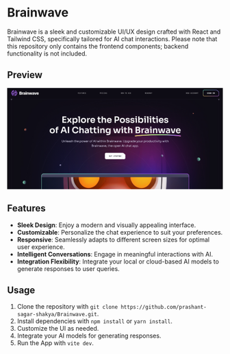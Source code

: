# Brainwave

Brainwave is a sleek and customizable UI/UX design crafted with React and Tailwind CSS, specifically tailored for AI chat interactions. Please note that this repository only contains the frontend components; backend functionality is not included.

## Preview
![Thumbnail](/brainwave.png)

## Features

- **Sleek Design**: Enjoy a modern and visually appealing interface.
- **Customizable**: Personalize the chat experience to suit your preferences.
- **Responsive**: Seamlessly adapts to different screen sizes for optimal user experience.
- **Intelligent Conversations**: Engage in meaningful interactions with AI.
- **Integration Flexibility**: Integrate your local or cloud-based AI models to generate responses to user queries.

## Usage

1. Clone the repository with `git clone https://github.com/prashant-sagar-shakya/Brainwave.git`.
2. Install dependencies with `npm install` or `yarn install`.
3. Customize the UI as needed.
4. Integrate your AI models for generating responses.
5. Run the App with `vite dev`.


